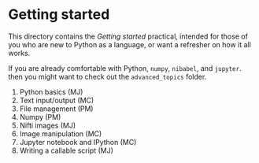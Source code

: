 Getting started
===============


This directory contains the _Getting started_ practical, intended for those of
you who are new to Python as a language, or want a refresher on how it all
works.


If you are already comfortable with Python, `numpy`, `nibabel`, and `jupyter`.
then you might want to check out the `advanced_topics` folder.


1. Python basics (MJ)
2. Text input/output (MC)
3. File management (PM)
4. Numpy (PM)
5. Nifti images (MJ)
6. Image manipulation (MC)
7. Jupyter notebook and IPython (MC)
8. Writing a callable script (MJ)
